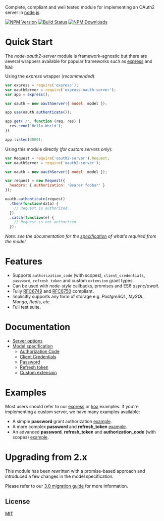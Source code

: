 Complete, compliant and well tested module for implementing an OAuth2 server in [node.js](https://nodejs.org/).

  [![NPM Version][npm-image]][npm-url]
  [![Build Status][travis-image]][travis-url]
  [![NPM Downloads][downloads-image]][downloads-url]

# Quick Start

  The _node-oauth2-server_ module is framework-agnostic but there are several wrappers available for popular frameworks such as [express](https://github.com/seegno/express-oauth-server) and [koa](https://github.com/thomseddon/koa-oauth-server).

  Using the _express_ wrapper (_recommended_):

```js
var express = require('express');
var oauthServer = require('express-oauth-server');
var app = express();

var oauth = new oauthServer({ model: model });

app.use(oauth.authenticate());

app.get('/', function (req, res) {
  res.send('Hello World');
})

app.listen(3000);
```

  Using this module directly (_for custom servers only_):

```js
var Request = require('oauth2-server').Request;
var oauthServer = require('oauth2-server');

var oauth = new oauthServer({ model: model });

var request = new Request({
  headers: { authorization: 'Bearer foobar' }
});

oauth.authenticate(request)
  .then(function(data) {
    // Request is authorized.
  })
  .catch(function(e) {
    // Request is not authorized.
  });
```

  _Note: see the documentation for the [specification][wiki-model-specification] of what's required from the model._

# Features

  - Supports `authorization_code` (with scopes), `client_credentials`, `password`, `refresh_token` and custom `extension` grant types.
  - Can be used with _node-style_ callbacks, promises and ES6 _async_/_await_.
  - Fully [RFC6749](https://tools.ietf.org/html/rfc6749) and [RFC6750](https://tools.ietf.org/html/rfc6750) compliant.
  - Implicitly supports any form of storage e.g. _PostgreSQL_, _MySQL_, _Mongo_, _Redis_, _etc_.
  - Full test suite.

# Documentation

  - [Server options][wiki-server-options]
  - [Model specification][wiki-model-specification]
    - [Authorization Code][wiki-model-specification]
    - [Client Credentials][wiki-model-specification]
    - [Password][wiki-model-specification]
    - [Refresh token][wiki-model-specification]
    - [Custom extension][wiki-model-specification]

# Examples

  Most users should refer to our [express](https://github.com/seegno/express-oauth-server/tree/master/examples) or [koa](https://github.com/thomseddon/koa-oauth-server/tree/master/examples) examples. If you're implementing a custom server, we have many examples available:

  - A simple **password** grant authorization [example](examples/password).
  - A more complex **password** and **refresh_token** [example](examples/refresh-token).
  - An advanced **password**, **refresh_token** and **authorization_code** (with scopes) [example](examples/authorization-code).

# Upgrading from 2.x

  This module has been rewritten with a promise-based approach and introduced a few changes in the model specification.

  Please refer to our [3.0 migration guide][wiki-migrating-from-2x-to-3x] for more information.

## License

  [MIT](LICENSE)

<!--- badge links -->
[npm-image]: https://img.shields.io/npm/v/oauth2-server.svg
[npm-url]: https://npmjs.org/package/oauth2-server
[travis-image]: https://img.shields.io/travis/oauthjs/node-oauth2-server/master.svg
[travis-url]: https://travis-ci.org/oauthjs/node-oauth2-server
[downloads-image]: https://img.shields.io/npm/dm/oauth2-server.svg
[downloads-url]: https://npmjs.org/package/oauth2-server

<!--- wiki links -->
[wiki-model-specification]: https://github.com/oauthjs/node-oauth2-server/wiki/Model-specification
[wiki-migrating-from-2x-to-3x]: https://github.com/oauthjs/node-oauth2-server/wiki/Migrating-from-2-x-to-3-x
[wiki-server-options]: https://github.com/oauthjs/node-oauth2-server/wiki/Server-options
